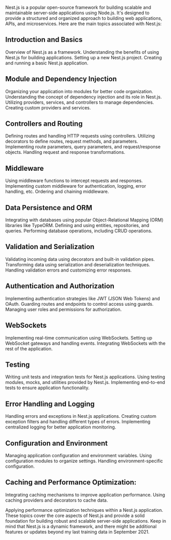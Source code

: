 Nest.js is a popular open-source framework for building scalable and maintainable server-side applications using Node.js. It's designed to provide a structured and organized approach to building web applications, APIs, and microservices. Here are the main topics associated with Nest.js:

## Introduction and Basics

Overview of Nest.js as a framework.
Understanding the benefits of using Nest.js for building applications.
Setting up a new Nest.js project.
Creating and running a basic Nest.js application.

## Module and Dependency Injection

Organizing your application into modules for better code organization.
Understanding the concept of dependency injection and its role in Nest.js.
Utilizing providers, services, and controllers to manage dependencies.
Creating custom providers and services.

## Controllers and Routing

Defining routes and handling HTTP requests using controllers.
Utilizing decorators to define routes, request methods, and parameters.
Implementing route parameters, query parameters, and request/response objects.
Handling request and response transformations.

## Middleware

Using middleware functions to intercept requests and responses.
Implementing custom middleware for authentication, logging, error handling, etc.
Ordering and chaining middleware.

## Data Persistence and ORM

Integrating with databases using popular Object-Relational Mapping (ORM) libraries like TypeORM.
Defining and using entities, repositories, and queries.
Performing database operations, including CRUD operations.

## Validation and Serialization

Validating incoming data using decorators and built-in validation pipes.
Transforming data using serialization and deserialization techniques.
Handling validation errors and customizing error responses.

## Authentication and Authorization

Implementing authentication strategies like JWT (JSON Web Tokens) and OAuth.
Guarding routes and endpoints to control access using guards.
Managing user roles and permissions for authorization.

## WebSockets

Implementing real-time communication using WebSockets.
Setting up WebSocket gateways and handling events.
Integrating WebSockets with the rest of the application.

## Testing

Writing unit tests and integration tests for Nest.js applications.
Using testing modules, mocks, and utilities provided by Nest.js.
Implementing end-to-end tests to ensure application functionality.

## Error Handling and Logging

Handling errors and exceptions in Nest.js applications.
Creating custom exception filters and handling different types of errors.
Implementing centralized logging for better application monitoring.

## Configuration and Environment

Managing application configuration and environment variables.
Using configuration modules to organize settings.
Handling environment-specific configuration.

## Caching and Performance Optimization:

Integrating caching mechanisms to improve application performance.
Using caching providers and decorators to cache data.

Applying performance optimization techniques within a Nest.js application.
These topics cover the core aspects of Nest.js and provide a solid foundation for building robust and scalable server-side applications. Keep in mind that Nest.js is a dynamic framework, and there might be additional features or updates beyond my last training data in September 2021.